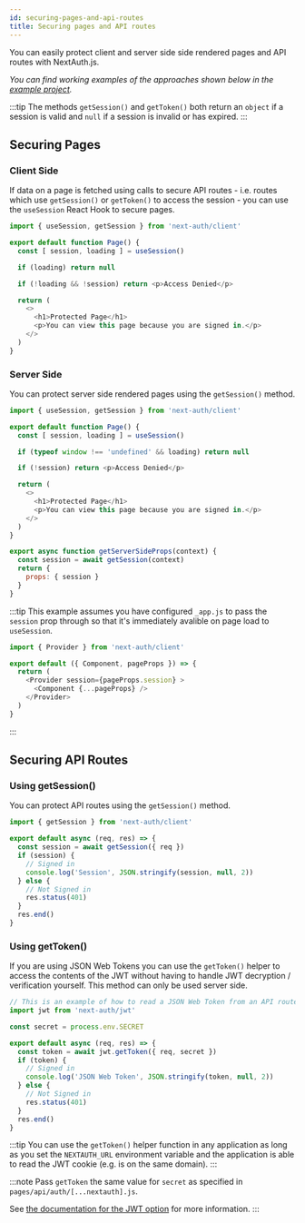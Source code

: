 ```yaml
---
id: securing-pages-and-api-routes
title: Securing pages and API routes
---
```


You can easily protect client and server side side rendered pages and API routes with NextAuth.js.

_You can find working examples of the approaches shown below in the [example project](https://github.com/iaincollins/next-auth-example/)._

:::tip
The methods `getSession()` and `getToken()` both return an `object` if a session is valid and `null` if a session is invalid or has expired.
:::

## Securing Pages

### Client Side

If data on a page is fetched using calls to secure API routes - i.e. routes which use `getSession()` or `getToken()` to access the session - you can use the `useSession` React Hook to secure pages.

```js title="pages/client-side-example.js"
import { useSession, getSession } from 'next-auth/client'

export default function Page() {
  const [ session, loading ] = useSession()

  if (loading) return null

  if (!loading && !session) return <p>Access Denied</p>

  return (
    <>
      <h1>Protected Page</h1>
      <p>You can view this page because you are signed in.</p>
    </>
  )
}
```

### Server Side

You can protect server side rendered pages using the `getSession()` method.

```js title="pages/server-side-example.js"
import { useSession, getSession } from 'next-auth/client'

export default function Page() {
  const [ session, loading ] = useSession()

  if (typeof window !== 'undefined' && loading) return null

  if (!session) return <p>Access Denied</p>

  return (
    <>
      <h1>Protected Page</h1>
      <p>You can view this page because you are signed in.</p>
    </>
  )
}

export async function getServerSideProps(context) {
  const session = await getSession(context)
  return {
    props: { session }
  }
}
```

:::tip
This example assumes you have configured `_app.js` to pass the `session` prop through so that it's immediately avalible on page load to `useSession`.

```js title="pages/_app.js"
import { Provider } from 'next-auth/client'

export default ({ Component, pageProps }) => {
  return (
    <Provider session={pageProps.session} >
      <Component {...pageProps} />
    </Provider>
  )
}
```
:::

## Securing API Routes

### Using getSession()

You can protect API routes using the `getSession()` method.

```js title="pages/api/get-session-example.js"
import { getSession } from 'next-auth/client'

export default async (req, res) => {
  const session = await getSession({ req })
  if (session) {
    // Signed in
    console.log('Session', JSON.stringify(session, null, 2))
  } else {
    // Not Signed in
    res.status(401)
  }
  res.end()
}
```

### Using getToken()

If you are using JSON Web Tokens you can use the `getToken()` helper to access the contents of the JWT without having to handle JWT decryption / verification yourself. This method can only be used server side.

```js title="pages/api/get-token-example.js"
// This is an example of how to read a JSON Web Token from an API route
import jwt from 'next-auth/jwt'

const secret = process.env.SECRET

export default async (req, res) => {
  const token = await jwt.getToken({ req, secret })
  if (token) {
    // Signed in
    console.log('JSON Web Token', JSON.stringify(token, null, 2))
  } else {
    // Not Signed in
    res.status(401)
  }
  res.end()
}
```

:::tip
You can use the `getToken()` helper function in any application as long as you set the `NEXTAUTH_URL` environment variable and the application is able to read the JWT cookie (e.g. is on the same domain).
:::

:::note
Pass `getToken` the same value for `secret` as specified in `pages/api/auth/[...nextauth].js`.

See [the documentation for the JWT option](/configuration/options#jwt) for more information.
:::
